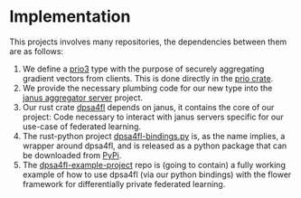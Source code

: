 # Implementation
This projects involves many repositories, the dependencies between them are as follows:

1. We define a [prio3](https://github.com/divviup/libprio-rs) type with the purpose of
   securely aggregating gradient vectors from clients. This is done directly in the [prio crate]().
2. We provide the necessary plumbing code for our new type into the [janus aggregator server]() project.
3. Our rust crate [dpsa4fl]() depends on janus, it contains the core of our project: Code necessary to interact with
   janus servers specific for our use-case of federated learning.
4. The rust-python project [dpsa4fl-bindings.py]() is, as the name implies, a wrapper around dpsa4fl, and is released
   as a python package that can be downloaded from [PyPi]().
5. The [dpsa4fl-example-project]() repo is (going to contain) a fully working example of how to use dpsa4fl (via our python bindings) with the
   flower framework for differentially private federated learning.
